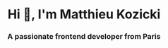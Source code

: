 <h1 align="center">Hi 👋, I'm Matthieu Kozicki</h1>
<h3 align="center">A passionate frontend developer from Paris</h3>
